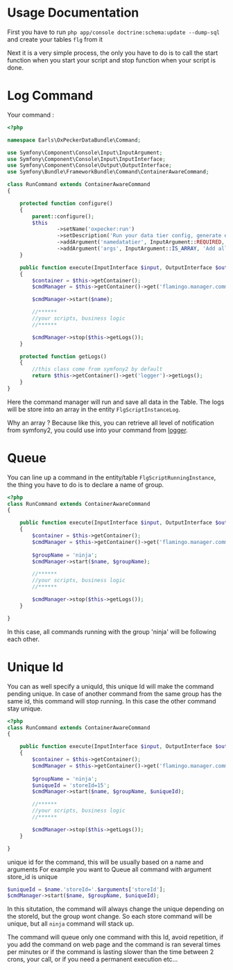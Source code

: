 Usage Documentation
===================

First you have to run `php app/console doctrine:schema:update --dump-sql` and create your tables `flg` from it

Next it is a very simple process, the only you have to do is to call the start function when you start your script and stop function when your script is done.

Log Command
===========

Your command :

```php
<?php

namespace Earls\OxPeckerDataBundle\Command;

use Symfony\Component\Console\Input\InputArgument;
use Symfony\Component\Console\Input\InputInterface;
use Symfony\Component\Console\Output\OutputInterface;
use Symfony\Bundle\FrameworkBundle\Command\ContainerAwareCommand;

class RunCommand extends ContainerAwareCommand
{

    protected function configure()
    {
        parent::configure();
        $this
                ->setName('oxpecker:run')
                ->setDescription('Run your data tier config, generate easily your data for report or data center or import')
                ->addArgument('namedatatier', InputArgument::REQUIRED, 'Which data tier config do you want execute')
                ->addArgument('args', InputArgument::IS_ARRAY, 'Add all arguments this command needs');
    }

    public function execute(InputInterface $input, OutputInterface $output)
    {
        $container = $this->getContainer();
        $cmdManager = $this->getContainer()->get('flamingo.manager.command');

        $cmdManager->start($name);

        //******
        //your scripts, business logic
        //******

        $cmdManager->stop($this->getLogs());
    }

    protected function getLogs()
    {
        //this class come from symfony2 by default
        return $this->getContainer()->get('logger')->getLogs();
    }
}

```

Here the command manager will run and save all data in the Table. The logs will be store into an array in the entity `FlgScriptInstanceLog`.

Why an array ? Because like this, you can retrieve all level of notification from symfony2, you could use into your command from [logger](http://symfony.com/fr/doc/current/cookbook/logging/monolog.html).

Queue
=====

You can line up a command in the entity/table `FlgScriptRunningInstance`, the thing you have to do is to declare a name of group.

```php 
<?php
class RunCommand extends ContainerAwareCommand
{

    public function execute(InputInterface $input, OutputInterface $output)
    {
        $container = $this->getContainer();
        $cmdManager = $this->getContainer()->get('flamingo.manager.command');
        
        $groupName = 'ninja';
        $cmdManager->start($name, $groupName);

        //******
        //your scripts, business logic
        //******

        $cmdManager->stop($this->getLogs());
    }

}
```

In this case, all commands running with the group 'ninja' will be following each other.

Unique Id
=========

You can as well specify a uniquId, this unique Id will make the command pending unique. 
In case of another command from the same group has the same id, this command will stop running. In this case the other command stay unique.


```php 
<?php
class RunCommand extends ContainerAwareCommand
{

    public function execute(InputInterface $input, OutputInterface $output)
    {
        $container = $this->getContainer();
        $cmdManager = $this->getContainer()->get('flamingo.manager.command');
        
        $groupName = 'ninja';
        $uniqueId = 'storeId=15';
        $cmdManager->start($name, $groupName, $uniqueId);

        //******
        //your scripts, business logic
        //******

        $cmdManager->stop($this->getLogs());
    }

}
```

unique id for the command, this will be usually based on a name and arguments
For example you want to Queue all command with argument store_id is unique

```php
$uniqueId = $name.'storeId='.$arguments['storeId'];
$cmdManager->start($name, $groupName, $uniqueId);
```

In this situtation, the command will always change the unique depending on the storeId, but the group wont change.
So each store command will be unique, but all `ninja` command will stack up.

The command will queue only one command with this Id, avoid repetition, 
if you add the command on web page and the command is ran several times per minutes
or if the command is lasting slower than the time between 2 crons, your call, 
or if you need a permanent execution etc...